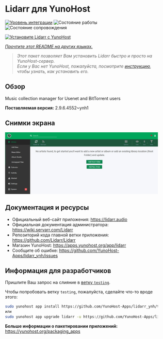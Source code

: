 <!--
Важно: этот README был автоматически сгенерирован <https://github.com/YunoHost/apps/tree/master/tools/readme_generator>
Он НЕ ДОЛЖЕН редактироваться вручную.
-->

# Lidarr для YunoHost

[![Уровень интеграции](https://apps.yunohost.org/badge/integration/lidarr)](https://ci-apps.yunohost.org/ci/apps/lidarr/)
![Состояние работы](https://apps.yunohost.org/badge/state/lidarr)
![Состояние сопровождения](https://apps.yunohost.org/badge/maintained/lidarr)

[![Установите Lidarr с YunoHost](https://install-app.yunohost.org/install-with-yunohost.svg)](https://install-app.yunohost.org/?app=lidarr)

*[Прочтите этот README на других языках.](./ALL_README.md)*

> *Этот пакет позволяет Вам установить Lidarr быстро и просто на YunoHost-сервер.*  
> *Если у Вас нет YunoHost, пожалуйста, посмотрите [инструкцию](https://yunohost.org/install), чтобы узнать, как установить его.*

## Обзор

Music collection manager for Usenet and BitTorrent users

**Поставляемая версия:** 2.9.6.4552~ynh1

## Снимки экрана

![Снимок экрана Lidarr](./doc/screenshots/screenshot.jpg)

## Документация и ресурсы

- Официальный веб-сайт приложения: <https://lidarr.audio>
- Официальная документация администратора: <https://wiki.servarr.com/Lidarr>
- Репозиторий кода главной ветки приложения: <https://github.com/Lidarr/Lidarr>
- Магазин YunoHost: <https://apps.yunohost.org/app/lidarr>
- Сообщите об ошибке: <https://github.com/YunoHost-Apps/lidarr_ynh/issues>

## Информация для разработчиков

Пришлите Ваш запрос на слияние в [ветку `testing`](https://github.com/YunoHost-Apps/lidarr_ynh/tree/testing).

Чтобы попробовать ветку `testing`, пожалуйста, сделайте что-то вроде этого:

```bash
sudo yunohost app install https://github.com/YunoHost-Apps/lidarr_ynh/tree/testing --debug
или
sudo yunohost app upgrade lidarr -u https://github.com/YunoHost-Apps/lidarr_ynh/tree/testing --debug
```

**Больше информации о пакетировании приложений:** <https://yunohost.org/packaging_apps>
